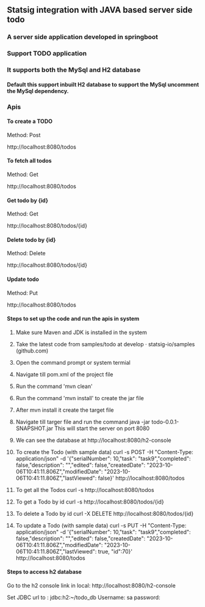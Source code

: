 ## Statsig integration with JAVA based server side todo

### A server side application developed in springboot
### Support TODO application
### It supports both the MySql and H2 database
#### Default this support inbuilt H2 database to support the MySql uncomment the MySql dependency.
### Apis
#### To create a TODO
Method: Post

http://localhost:8080/todos

#### To fetch all todos
Method: Get

http://localhost:8080/todos

#### Get todo by {id}
Method: Get

http://localhost:8080/todos/{id}

#### Delete todo by {id}
Method: Delete

http://localhost:8080/todos/{id}

#### Update todo
Method: Put

http://localhost:8080/todos


#### Steps to set up the code and run the apis in system
1) Make sure Maven and JDK is installed in the system
2) Take the latest code from samples/todo at develop · statsig-io/samples (github.com)
3) Open the command prompt or system termial
4) Navigate till pom.xml of the project file
5) Run the command 'mvn clean'
6) Run the command 'mvn install' to create the jar file
7) After mvn install it create the target file
8) Navigate till targer file and run the command
   java -jar todo-0.0.1-SNAPSHOT.jar
   This will start the server on port 8080
9) We can see the database at
   http://localhost:8080/h2-console

10) To create the Todo (with sample data)
curl -s POST -H "Content-Type: application/json" -d '{"serialNumber": 10,"task": "task9","completed": false,"description": "","edited": false,"createdDate": "2023-10-06T10:41:11.806Z","modifiedDate": "2023-10-06T10:41:11.806Z","lastViewed": false}'
http://localhost:8080/todos

11) To get all the Todos
    curl -s http://localhost:8080/todos

12) To get a Todo by id
    curl -s http://localhost:8080/todos/{id}

13) To delete a Todo by id
curl -X DELETE http://localhost:8080/todos/{id}

14) To update a Todo (with sample data)
curl -s PUT -H "Content-Type: application/json" -d '{"serialNumber": 10,"task": "task9","completed": false,"description": "","edited": false,"createdDate": "2023-10-06T10:41:11.806Z","modifiedDate": "2023-10-06T10:41:11.806Z","lastViewed": true, "id":70}' http://localhost:8080/todos


#### Steps to access h2 database
Go to the h2 console link in local: http://localhost:8080/h2-console

Set JDBC url to : jdbc:h2:~/todo_db
Username: sa
password:
